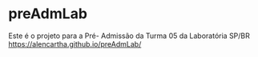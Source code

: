 # preAdmLab
Este é o projeto para a Pré- Admissão da Turma 05 da Laboratória SP/BR
https://alencartha.github.io/preAdmLab/
